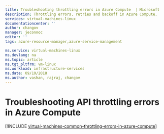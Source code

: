 ```yaml
---
title: Troubleshooting throttling errors in Azure Compute  | Microsoft Docs
description: Throttling errors, retries and backoff in Azure Compute.
services: virtual-machines-linux
documentationcenter: ''
author: changov
manager: jeconnoc
editor: ''
tags: azure-resource-manager,azure-service-management

ms.service: virtual-machines-linux
ms.devlang: na
ms.topic: article
ms.tgt_pltfrm: vm-linux
ms.workload: infrastructure-services
ms.date: 09/10/2018
ms.author: vashan, rajraj, changov
---
```



# Troubleshooting API throttling errors in Azure Compute 
 
 
[!INCLUDE [virtual-machines-common-throttling-errors-in-azure-compute](../../../includes/virtual-machines-common-throttling-errors-in-azure-compute.md)] 

